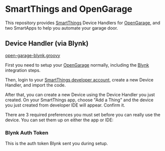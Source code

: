 
# SmartThings and OpenGarage

This repository provides [SmartThings](https://www.smartthings.com/)
Device Handlers for [OpenGarage](https://opengarage.io),
and two SmartApps to help you automate your garage door.

## Device Handler (via Blynk)

[open-garage-blynk.groovy](open-garage-blynk.groovy)

First you need to setup your [OpenGarage](https://opengarage.io) normally,
including the [Blynk](https://blynk.cc) integration steps.

Then, login to your
[SmartThings developer account](https://graph.api.smartthings.com/),
create a new Device Handler, and import the code.

After that, you can create a new Device using the Device Handler you just
created.
On your SmartThings app, choose "Add a Thing" and the device you just created
from developer IDE will appear. Confirm it.

There are 3 required preferences you must set before you can really use the
device. You can set them up on either the app or IDE:

### Blynk Auth Token

This is the auth token Blynk sent you during setup.
